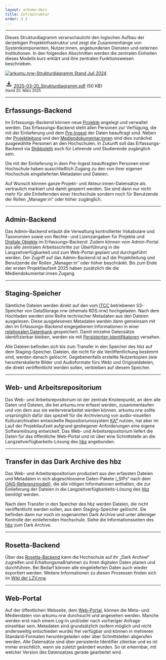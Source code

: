 ```yaml
---
layout: arkumu-docs
title: Infrastruktur
order: 3.3
---
```


---

Dieses Strukturdiagramm veranschaulicht den logischen Aufbau der derzeitigen Projektinfrastruktur und zeigt die Zusammenhänge von Systemkomponenten, Nutzer:innen, angebundenen Diensten und externen Institutionen. In den folgenden Abschnitten werden die zentralen Einheiten dieses Modells kurz erklärt und ihre zentralen Funktionsweisen beschrieben.

[![arkumu.nrw-Strukturdiagramm Stand Juli 2024](/assets/images/2025-03-20_Strukturdiagramm.png 'Das Strukturdiagramm veranschaulicht den logischen Aufbau der intendierten Projektinfrastruktur')](/assets/images/2025-03-20_Strukturdiagramm.png)

[<svg class="download-icon" xmlns="https://www.w3.org/2000/svg" height="24" viewBox="0 -960 960 960" width="24"><path d="M480-320 280-520l56-58 104 104v-326h80v326l104-104 56 58-200 200ZM240-160q-33 0-56.5-23.5T160-240v-120h80v120h480v-120h80v120q0 33-23.5 56.5T720-160H240Z"/></svg> 2025-03-20_Strukturdiagramm.pdf](/assets/documents/2025-03-20_Strukturdiagramm.pdf) (50 KB)\
<sub>Stand 20. März 2025</sub>

---

## Erfassungs-Backend

Im Erfassungs-Backend können neue [Projekte](/ressourcen/entitaeten-und-attribute-des-datenmodells.html#zentrale-entitäten-projekt-und-ereignis) angelegt und verwaltet werden. Das Erfassungs-Backend steht allen Personen zur Verfügung, die mit der Einlieferung und dem [Pre-Ingest](/ressourcen/a-bis-z.html#daten-staging) der Daten beauftragt sind. Neben der [Projektleitung](/projektstruktur/team.html#gesamtprojektleitung) und den [Mediendokumentar:innen](/projektstruktur/team.html#mediendokumentarinnen) sind dies zunächst ausgewählte Personen an den Hochschulen. In Zukunft soll das Erfassungs-Backend via [Shibboleth](https://www.shibboleth.net/) auch für Lehrende und Studierende zugänglich sein.

Die mit der Einlieferung in dem Pre-Ingest beauftragten Personen einer Hochschule haben ausschließlich Zugang zu den von ihrer eigenen Hochschule eingelieferten Metadaten und Dateien. 

Auf Wunsch können ganze Projekt- und Akteur:innen-Datensätze als vertraulich markiert und damit gesperrt werden. Sie sind dann nur nicht mehr für alle Einliefernden einer Hochschule sondern noch für Benutzende der Rollen „Manager:in“ oder höher zugänglich.

---

## Admin-Backend

Das Admin-Backend erlaubt die Verwaltung kontrollierter Vokabulare und Taxonomien sowie von Rechte- und Lizenzangaben für Projekte und [Digitale Objekte](/ressourcen/entitaeten-und-attribute-des-datenmodells.html#ereignis-digitale-objekte) im Erfassungs-Backend. Zudem können vom Admin-Portal aus alle zentralen Arbeitsschritte zur Überführung in die Langzeitverfügbarkeit und zum Web-Portal geplant und durchgeführt werden. Der Zugriff auf das Admin-Backend ist auf die Projektleitung und Benutzende der Rollen „Manager:in“ oder höher beschränkt. Bis zum Ende der ersten Projektlaufzeit 2025 haben zusätzlich die die Mediendokumentar:innen Zugang.

---

## Staging-Speicher

Sämtliche Dateien werden direkt auf den vom [ITCC](/projektstruktur/team#entwicklungs-team) betriebenen S3-Speicher von DataStorage.nrw (ehemals RDS.nrw) hochgeladen. Nach dem Hochladen werden eine Reihe technischer Metadaten aus den Dateien ausgelesen. Diese ausgelesenen Metadaten werden dann gemeinsam mit den im Erfassungs-Backend eingegebenen Informationen in einer [relationalen Datenbank](https://www.ibm.com/de-de/topics/relational-databases) gespeichert. Damit einzelne Datensätze identifizierbar bleiben, werden sie mit [Persistenten Identifikatoren](https://projects.tib.eu/pid-service/persistent-identifiers/persistent-identifiers-pids/) versehen. 

Alle Dateien befinden sich bis zum Transfer in den Speicher des hbz auf dem Staging-Speicher. Dateien, die nicht für die Veröffentlichung bestimmt sind, werden danach gelöscht. Gegebenenfalls erstellte Nutzerkopien (wie herunterskalierte Bilder und Audioformate fürs Web) und Originaldateien, die direkt veröffentlicht werden sollen, verbleiben auf diesem Speicher.

---

## Web- und Arbeitsrepositorium

Das Web- und Arbeitsrepositorium ist der zentrale Knotenpunkt, an dem alle Daten und Dateien, die bei arkumu.nrw erfasst werden, zusammenlaufen und von dem aus sie weiterverarbeitet werden können. arkumu.nrw sollte ursprünglich dafür das speziell für die Archivierung von audio-visuellen Kulturarchivalien entwickelte Repositoriumssystem [KA³](https://ka3.uni-koeln.de/) nutzen, hat aber im Lauf der Projektlaufzeit aufgrund gestiegener Anforderungen eine eigene Softwarelösung entwickelt. Das Web- und Arbeitsrepositorium liefert die Daten für das öffentliche Web-Portal und ist über eine Schnittstelle an die Langzeitverfügbarkeits-Lösung des [hbz](https://www.hbz-nrw.de/) angebunden.

---

## Transfer in das Dark Archive des hbz

Das Web- und Arbeitsrepositorium produziert aus den erfassten Dateien und Metadaten in sich abgeschlossene Daten-Pakete („SIPs“ nach dem  [OAIS-Referenzmodell](https://docs.nfdi4culture.de/ta4-digital-preservation-basics/4-forschungsdaten-im-digitalen-langzeitarchiv/4-1-das-oais-modell)), die alle nötigen Informationen enthalten, die zur Einlieferung der Dateien in die Langzeitverfügbarkeits-Lösung des [hbz](https://www.hbz-nrw.de/) benötigt werden.  

Nach dem Transfer in den Speicher des hbz werden Dateien, die nicht veröffentlicht werden sollen, aus dem Staging-Speicher gelöscht. Sie befinden dann nur noch im sogenannten Dark Archive und unter alleiniger Kontrolle der einliefernden Hochschule. Siehe die Informationsseiten des [hbz](https://service-wiki.hbz-nrw.de/spaces/LLZV/pages/565936255/Glossar+wichtiger+Begriffe+f%C3%BCr+die+Langzeitverf%C3%BCgbarkeit#GlossarwichtigerBegriffef%C3%BCrdieLangzeitverf%C3%BCgbarkeit-DarkArchiveDarkArchive) zum Dark Archive.

---

## Rosetta-Backend

Über das [Rosetta-Backend](https://www.lzv.nrw/ueber-lzv/wie-funktioniert-lzv) kann die Hochschule auf ihr „Dark Archive“ zugreifen und Erhaltungsmaßnahmen zu ihren digitalen Daten planen und durchführen. Bei Bedarf können alle eingelieferten Daten auch wieder exportiert werden. Weitere Informationen zu diesen Prozessen finden sich im [Wiki der LZV.nrw](https://service-wiki.hbz-nrw.de/display/LLZV/Landesweite+LZV+-+Willkommen).
 
---

## Web-Portal

Auf der öffentlichen Webseite, dem [Web-Portal](/ressourcen/a-bis-z.html#web-portal), können die Meta- und Mediendaten von arkumu.nrw durchsucht und angesehen werden. Manche werden erst nach einem Log-In und/oder nach vorheriger Anfrage einsehbar sein. Metadaten sind grundsätzlich (sofern möglich und nicht andersweitig entschieden wurde) frei verfügbar und können in mehreren Standard-Formaten heruntergeladen oder über Schnittstellen abgerufen werden. Alle Datensätze sind über persistente Identifier zitierbar und es ist immer ersichtlich, wann sie zuletzt geändert wurden. So ist erkennbar, mit welcher Version des Datensatzes gerade gearbeitet wird.